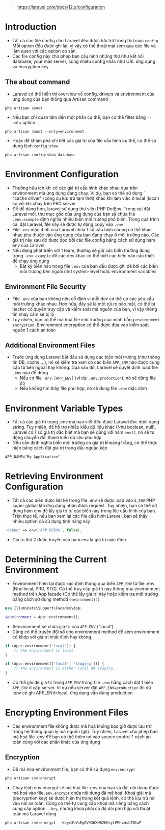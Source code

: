 > https://laravel.com/docs/12.x/configuration

# Introduction
- Tất cả các file config cho Laravel đều được lưu trữ trong thư mục `config`. Mỗi option đều được ghi lại, vì vậy có thể thoải mái xem qua các file và làm quen với các option có sẵn.
- Các file config này cho phép bạn cấu hình những thứ như kết nối database, your mail server, cũng nhiều config khác như URL ứng dụng và encryption key

## The about command
- Laravel có thể hiển thị overview về config, drivers và environment của ứng dụng của bạn thông qua Artisan command
```
php artisan about
```
- Nếu bạn chỉ quan tâm đến một phần cụ thể, bạn có thể filter bằng `--only` option
```
php artisan about --only=environment
```
- Hoặc để khám phá chi tiết các giá trị của file cấu hình cụ thể, có thể sử dụng lệnh `config:show`
```
php artisan config:show database
```

# Environment Configuration
- Thường hữu ích khi có các giá trị cấu hình khác nhau dựa trên environment mà ứng dụng đang chạy. Ví dụ, bạn có thể sử dụng ` "cache driver" (công cụ lưu trữ tạm thời) khác khi làm việc ở local (local) so với khi chạy trên PRD server
- Để dễ dàng hơn, laravel sử dụng thư viện PHP DotEnv. Trong cài đặt Laravel mới, thư mục gốc của ứng dụng của bạn sẽ chứa file `.env.example` định nghĩa nhiều biến môi trường phổ biến. Trong quá trình cài đặt Laravel, file này sẽ được tự động copy vào `.env`
- File `.env` mặc định của Laravel chứa 1 số cấu hình chung có thể khác nhau phụ thuộc vào ứng dụng của bạn đang chạy ở môi trường nào. Các giá trị này sau đó được đọc bởi các file config bằng cách sử dụng hàm env của Laravel.
- Nếu đang phát triển với 1 team, thường sẽ giữ các biến thường dùng trong `.env.example` để các dev khác có thể biết các biến nào cần thiết để chạy ứng dụng
  - Bất kỳ biến nào trong file `.env` của bạn đều được ghi đè bởi các biến môi trường bên ngoài như system-level hoặc environment variables


## Environment File Security
- File `.env` của bạn không nên cố định vì mỗi dev có thể có các yêu cầu môi trường khác nhau. Hơn nữa, đây sẽ là một rủi ro bảo mật, có thể bị hacker có quyền truy cập và kiểm soát mã nguồn của bạn, vì vậy thông tin nhạy cảm sẽ bị lộ
- Tuy nhiên, bạn có thể mã hoá file môi trường của mình bằng `environment encryption`. Environment encryption có thể được đưa vào kiểm soát nguồn 1 cách an toàn

## Additional Environment Files
- Trước ứng dụng Laravel bắt đầu sử dụng các biến môi trường (như thông tin DB, cache,...), nó sẽ kiểm tra xem có các biến `APP_ENV` nào được cung cấp từ bên ngoài hay không. Dựa vào đó, Laravel sẽ quyết định load file `.env` nào để dùng
  - Nếu có file `.env.[APP_ENV]` (ví dụ: `.env.production`), nó sẽ dùng file đó
  - Nếu không tìm thấy file phù hợp, nó sẽ dùng file `.env` mặc định

# Environment Variable Types
- Tất cả các giá trị trong .env mà bạn viết đều được Laravel đọc dưới dạng string. Tuy nhiên, để hỗ trợ nhiều kiểu dữ liệu khác (Như boolean, null), Laravel có 1 số giá trị đặc biệt mà bạn sẽ dùng với hàm `env()`, nó sẽ tự động chuyển đổi thành kiểu dữ liệu phù hợp
- Nếu cần định nghĩa biến môi trường có giá trị khoảng trắng, có thể thực hiện bằng cách đặt giá trị trong dấu ngoặc kép
```
APP_NAME="My Application"
```
# Retrieving Environment Configuration
- Tất cả các biến được liệt kê trong file .env sẽ được load vào `$_ENV` PHP super global khi ứng dụng nhận được request. Tuy nhiên, bạn có thể sử dụng hàm env để lấy giá trị từ các biến này trong file cấu hình của bạn. Trên thực tế, nếu bạn xem lại các file cấu hình Laravel, bạn sẽ thấy nhiều option đã sử dụng tính năng này
```php
'debug' => env('APP_DEBUG', false),
```
- Giá trị thứ 2 được truyền vào hàm env là giá trị mặc định.

# Determining the Current Environment
- Environment hiện tại được xác định thông qua biến `APP_ENV` từ file .env (Như local, PRD, STG). Có thể truy cập giá trị này thông qua environment method trên App facade (Có thể lấy giá trị này hoặc kiểm tra môi trường bằng cách sử dụng method `environment()`)
```php
use Illuminate\Support\Facades\App;

$environment = App::environment();
```
  - $environment sẽ chứa giá trị của `APP_ENV` ("local")
- Cũng có thể truyền đối số cho environment method để xem environment có khớp với giá trị nhất định hay không.
```php
if (App::environment('local')) {
    // The environment is local
}

if (App::environment(['local', 'staging'])) {
    // The environment is either local OR staging...
}
``` 
  - Có thể ghi đè giá trị trong `APP_ENV` trong file `.env` bằng cách đặt 1 biến `APP_ENV` ở cấp server. Ví dụ nếu server đặt `APP_ENV=production` thì dù .env có ghi APP_ENV=local, ứng dụng vẫn dùng production

# Encrypting Environment Files
- Các environment file không được mã hoá không bao giờ được lưu trữ trong hệ thống quản lý mã nguồn (git). Tuy nhiên, Laravel cho phép bạn mã hoá file .env để bạn có thể thêm nó vào source control 1 cách an toàn cùng với các phần khác của ứng dụng

## Encryption
- Để mã hoá environment file, bạn có thể sử dụng `env:encrypt`
```php
php artisan env:encrypt
```
- Chạy lệnh env:encrypt sẽ mã hoá file .env của bạn và đặt nội dung được mã hoá vào file`.env.encrypt` chứa nội dung đã mã hoá. Khoá giải mã (decryprtion key) sẽ được hiển thị trong kết quả lệnh, có thể lưu trữ nó vào nơi an toàn. Cũng có thể tự cung cấp khoá mã riêng bằng cách cung cấp option `--key`, nhưng khoá phải có độ dài phù hợp với thuật toán mà Laravel dùng
```
php artisan env:encrypt --key=3UVsEgGVK36XN82KKeyLFMhvosbZN1aF
```
